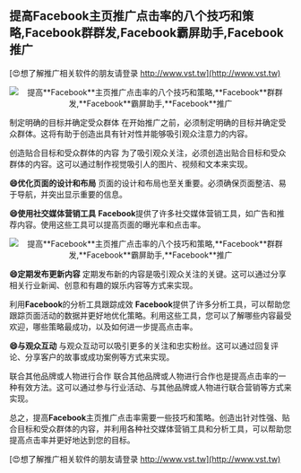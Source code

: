 ## **提高**Facebook**主页推广点击率的八个技巧和策略,**Facebook**群群发,**Facebook**霸屏助手,**Facebook**推广**

[😍想了解推广相关软件的朋友请登录 http://www.vst.tw](http://www.vst.tw)

 <center><img src="https://vst.tw/MP4/tuiguang/png/1.png" alt="提高**Facebook**主页推广点击率的八个技巧和策略,**Facebook**群群发,**Facebook**霸屏助手,**Facebook**推广"></center>

制定明确的目标并确定受众群体
在开始推广之前，必须制定明确的目标并确定受众群体。这将有助于创造出具有针对性并能够吸引观众注意力的内容。

创造贴合目标和受众群体的内容
为了吸引观众关注，必须创造出贴合目标和受众群体的内容。这可以通过制作视觉吸引人的图片、视频和文本来实现。

**😄优化页面的设计和布局**
页面的设计和布局也至关重要。必须确保页面整洁、易于导航，并突出显示重要的信息。

**😄使用社交媒体营销工具**
**Facebook**提供了许多社交媒体营销工具，如广告和推荐内容。使用这些工具可以提高页面的曝光率和点击率。

 <center><img src="https://vst.tw/MP4/tuiguang/png/3.png" alt="提高**Facebook**主页推广点击率的八个技巧和策略,**Facebook**群群发,**Facebook**霸屏助手,**Facebook**推广"></center>

**😄定期发布更新内容**
定期发布新的内容是吸引观众关注的关键。这可以通过分享相关行业新闻、创意和有趣的娱乐内容等方式来实现。

利用**Facebook**的分析工具跟踪成效
**Facebook**提供了许多分析工具，可以帮助您跟踪页面活动的数据并更好地优化策略。利用这些工具，您可以了解哪些内容最受欢迎，哪些策略最成功，以及如何进一步提高点击率。

**😄与观众互动**
与观众互动可以吸引更多的关注和忠实粉丝。这可以通过回复评论、分享客户的故事或成功案例等方式来实现。

联合其他品牌或人物进行合作
联合其他品牌或人物进行合作也是提高点击率的一种有效方法。这可以通过参与行业活动、与其他品牌或人物进行联合营销等方式来实现。

总之，提高**Facebook**主页推广点击率需要一些技巧和策略。创造出针对性强、贴合目标和受众群体的内容，并利用各种社交媒体营销工具和分析工具，可以帮助您提高点击率并更好地达到您的目标。

[😍想了解推广相关软件的朋友请登录 http://www.vst.tw](http://www.vst.tw)



